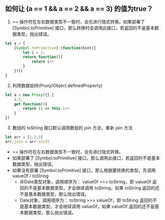 ## 如何让 (a == 1 && a == 2 && a == 3) 的值为true？

1. == 操作符在左右数据类型不一致时，会先进行隐式转换。如果部署了 [Symbol.toPrimitive] 接口，那么转换时会调用此接口，若返回的不是基本数据类型，抛出错误。
```js
let a = {
    [Symbol.toPrimitive]:(function(hint){
        let i = 1;
        return function(){
            return i++
        }
    })()
}
```

2. 利用数据劫持(Proxy/Object.definedProperty)
```js
let a = new Proxy({},{
    i:1,
    get:function(){
        return () => this.i++
    }
})
```

3. 数组的 toString 接口默认调用数组的 join 方法，重新 join 方法
```js
let arr = [1,2,3]
arr.join = arr.shift
```

- == 操作符在左右数据类型不一致时，会先进行隐式转换。
- 如果部署了 [Symbol.toPrimitive] 接口，那么调用此接口，若返回的不是基本数据类型，抛出错误。
- 如果没有部署 [Symbol.toPrimitive] 接口，那么根据要转换的类型，先调用 valueOf / toString
  - 非Date类型对象，调用顺序为： valueOf >>> toString，即 valueOf 返回的不是基本数据类型，才会继续调用 toString，如果 toString 返回的还不是基本数据类型，那么抛出错误。
  - Date对象，调用顺序为： toString >>> valueOf，即 toString 返回的不是基本数据类型，才会继续调用 valueOf，如果 valueOf 返回的还不是基本数据类型，那么抛出错误。